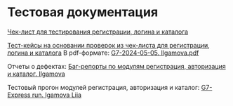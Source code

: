 # Тестовая документация
[Чек-лист для тестирования регистрации, логина и каталога](https://docs.google.com/spreadsheets/d/1yZ3k-QgnzPiVUcpv3MHXWtiAAZM9a4rLnwf3rIyLtFw/edit#gid=0)

[Тест-кейсы на основании проверок из чек-листа для регистрации, логина и каталога](https://app.qase.io/project/G7?previewMode=side&suite=59&tab=properties)
  В pdf-формате: [G7-2024-05-05. Ilgamova.pdf](https://github.com/Ilgamova/docs/files/15212052/G7-2024-05-05.Ilgamova.pdf)

Отчеты о дефектах: [Баг-репорты по модулям регистрация, авторизация и каталог. Ilgamova](https://github.com/Ilgamova/docs/files/15219227/-.Ilgamova.xlsx)

Тестовый прогон модулей регистрация, авторизация и каталог: [G7-Express run. lgamova Liia](https://github.com/Ilgamova/docs/files/15219223/G7-Express.run.lgamova.Liia.pdf)
